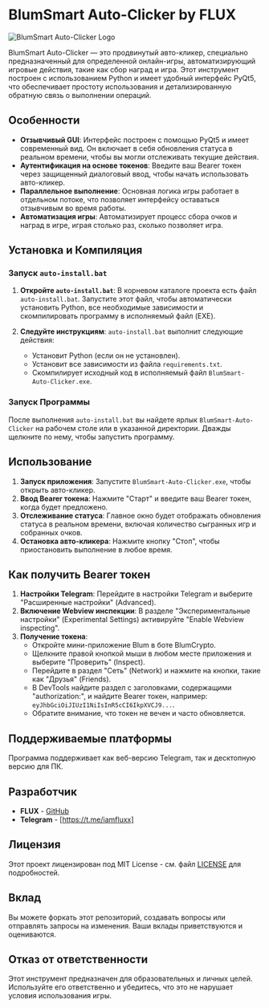 # BlumSmart Auto-Clicker by FLUX

![BlumSmart Auto-Clicker Logo](Source-Code/images/icon.ico)

BlumSmart Auto-Clicker — это продвинутый авто-кликер, специально предназначенный для определенной онлайн-игры, автоматизирующий игровые действия, такие как сбор наград и игра. Этот инструмент построен с использованием Python и имеет удобный интерфейс PyQt5, что обеспечивает простоту использования и детализированную обратную связь о выполнении операций.

## Особенности

- **Отзывчивый GUI**: Интерфейс построен с помощью PyQt5 и имеет современный вид. Он включает в себя обновления статуса в реальном времени, чтобы вы могли отслеживать текущие действия.
- **Аутентификация на основе токенов**: Введите ваш Bearer токен через защищенный диалоговый ввод, чтобы начать использовать авто-кликер.
- **Параллельное выполнение**: Основная логика игры работает в отдельном потоке, что позволяет интерфейсу оставаться отзывчивым во время работы.
- **Автоматизация игры**: Автоматизирует процесс сбора очков и наград в игре, играя столько раз, сколько позволяет игра.

## Установка и Компиляция

### Запуск `auto-install.bat`

1. **Откройте `auto-install.bat`**: В корневом каталоге проекта есть файл `auto-install.bat`. Запустите этот файл, чтобы автоматически установить Python, все необходимые зависимости и скомпилировать программу в исполняемый файл (EXE).
   
2. **Следуйте инструкциям**: `auto-install.bat` выполнит следующие действия:
   - Установит Python (если он не установлен).
   - Установит все зависимости из файла `requirements.txt`.
   - Скомпилирует исходный код в исполняемый файл `BlumSmart-Auto-Clicker.exe`.

### Запуск Программы

После выполнения `auto-install.bat` вы найдете ярлык `BlumSmart-Auto-Clicker` на рабочем столе или в указанной директории. Дважды щелкните по нему, чтобы запустить программу.

## Использование

1. **Запуск приложения**: Запустите `BlumSmart-Auto-Clicker.exe`, чтобы открыть авто-кликер.
2. **Ввод Bearer токена**: Нажмите "Старт" и введите ваш Bearer токен, когда будет предложено.
3. **Отслеживание статуса**: Главное окно будет отображать обновления статуса в реальном времени, включая количество сыгранных игр и собранных очков.
4. **Остановка авто-кликера**: Нажмите кнопку "Стоп", чтобы приостановить выполнение в любое время.

## Как получить Bearer токен

1. **Настройки Telegram**: Перейдите в настройки Telegram и выберите "Расширенные настройки" (Advanced).
2. **Включение Webview инспекции**: В разделе "Экспериментальные настройки" (Experimental Settings) активируйте "Enable Webview inspecting".
3. **Получение токена**:
   - Откройте мини-приложение Blum в боте BlumCrypto.
   - Щелкните правой кнопкой мыши в любом месте приложения и выберите "Проверить" (Inspect).
   - Перейдите в раздел "Сеть" (Network) и нажмите на кнопки, такие как "Друзья" (Friends).
   - В DevTools найдите раздел с заголовками, содержащими "authorization:", и найдите Bearer токен, например: `eyJhbGciOiJIUzI1NiIsInR5cCI6IkpXVCJ9...`.
   - Обратите внимание, что токен не вечен и часто обновляется.

## Поддерживаемые платформы

Программа поддерживает как веб-версию Telegram, так и десктопную версию для ПК.

## Разработчик

- **FLUX** - [GitHub](https://github.com/FluxProv)
- **Telegram** - [https://t.me/iamfluxx]

## Лицензия

Этот проект лицензирован под MIT License - см. файл [LICENSE](LICENSE) для подробностей.

## Вклад

Вы можете форкать этот репозиторий, создавать вопросы или отправлять запросы на изменения. Ваши вклады приветствуются и оцениваются.

## Отказ от ответственности

Этот инструмент предназначен для образовательных и личных целей. Используйте его ответственно и убедитесь, что это не нарушает условия использования игры.
